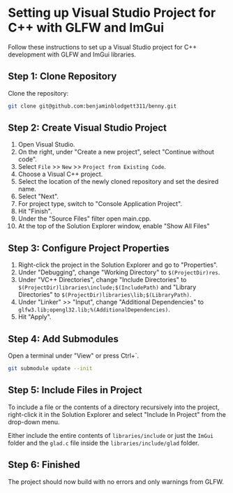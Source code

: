 # Setting up Visual Studio Project for C++ with GLFW and ImGui

Follow these instructions to set up a Visual Studio project for C++ development with GLFW and ImGui libraries.

## Step 1: Clone Repository

Clone the repository:

```bash
git clone git@github.com:benjaminblodgett311/benny.git
```

## Step 2: Create Visual Studio Project

1. Open Visual Studio.
2. On the right, under "Create a new project", select "Continue without code".
3. Select `File` >> `New` >> `Project from Existing Code`.
4. Choose a Visual C++ project.
5. Select the location of the newly cloned repository and set the desired name.
6. Select "Next".
7. For project type, switch to "Console Application Project".
8. Hit "Finish".
9. Under the "Source Files" filter open main.cpp.
10. At the top of the Solution Explorer window, enable "Show All Files"

## Step 3: Configure Project Properties

1. Right-click the project in the Solution Explorer and go to "Properties".
2. Under "Debugging", change "Working Directory" to `$(ProjectDir)res`.
3. Under "VC++ Directories", change "Include Directories" to `$(ProjectDir)libraries\include;$(IncludePath)` and "Library Directories" to `$(ProjectDir)libraries\lib;$(LibraryPath)`.
4. Under "Linker" >> "Input", change "Additional Dependencies" to `glfw3.lib;opengl32.lib;%(AdditionalDependencies)`.
5. Hit "Apply".

## Step 4: Add Submodules

Open a terminal under "View" or press Ctrl+`.

```bash
git submodule update --init
```

## Step 5: Include Files in Project

To include a file or the contents of a directory recursively into the project, right-click it in the Solution Explorer and select "Include In Project" from the drop-down menu.

Either include the entire contents of `libraries/include` or just the `ImGui` folder and the `glad.c` file inside the `libraries/include/glad` folder.

## Step 6: Finished

The project should now build with no errors and only warnings from GLFW.
